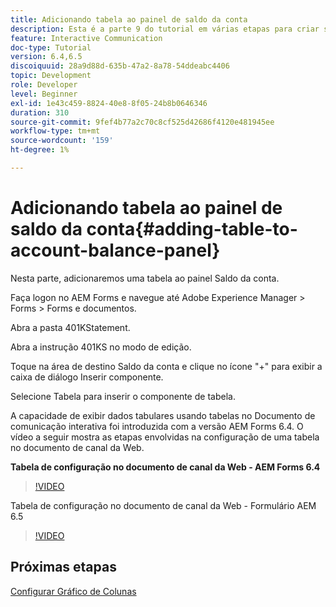 ```yaml
---
title: Adicionando tabela ao painel de saldo da conta
description: Esta é a parte 9 do tutorial em várias etapas para criar seu primeiro documento de comunicação interativo.Nesta parte, adicionaremos uma tabela ao painel Saldo da conta.
feature: Interactive Communication
doc-type: Tutorial
version: 6.4,6.5
discoiquuid: 28a9d88d-635b-47a2-8a78-54ddeabc4406
topic: Development
role: Developer
level: Beginner
exl-id: 1e43c459-8824-40e8-8f05-24b8b0646346
duration: 310
source-git-commit: 9fef4b77a2c70c8cf525d42686f4120e481945ee
workflow-type: tm+mt
source-wordcount: '159'
ht-degree: 1%

---
```


# Adicionando tabela ao painel de saldo da conta{#adding-table-to-account-balance-panel}

Nesta parte, adicionaremos uma tabela ao painel Saldo da conta.

Faça logon no AEM Forms e navegue até Adobe Experience Manager > Forms > Forms e documentos.

Abra a pasta 401KStatement.

Abra a instrução 401KS no modo de edição.

Toque na área de destino Saldo da conta e clique no ícone &quot;+&quot; para exibir a caixa de diálogo Inserir componente.

Selecione Tabela para inserir o componente de tabela.

A capacidade de exibir dados tabulares usando tabelas no Documento de comunicação interativa foi introduzida com a versão AEM Forms 6.4. O vídeo a seguir mostra as etapas envolvidas na configuração de uma tabela no documento de canal da Web.

**Tabela de configuração no documento de canal da Web - AEM Forms 6.4**

>[!VIDEO](https://video.tv.adobe.com/v/22360?quality=12&learn=on)

Tabela de configuração no documento de canal da Web - Formulário AEM 6.5

>[!VIDEO](https://video.tv.adobe.com/v/27847?quality=12&learn=on)

## Próximas etapas

[Configurar Gráfico de Colunas](./partten.md)
